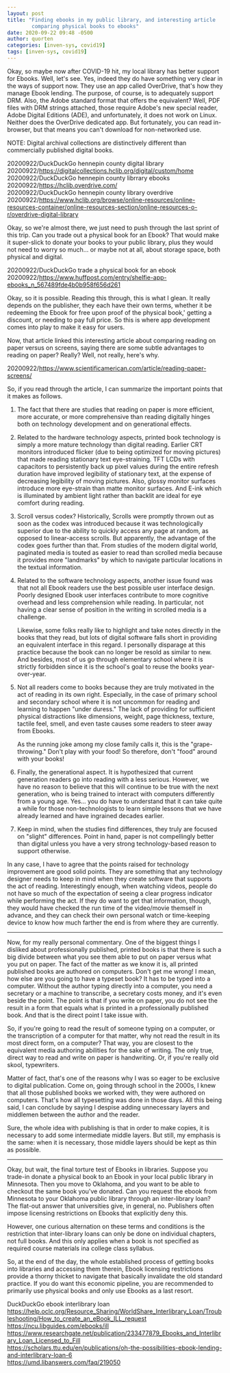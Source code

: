 ```yaml
---
layout: post
title: "Finding ebooks in my public library, and interesting article
        comparing physical books to ebooks"
date: 2020-09-22 09:48 -0500
author: quorten
categories: [inven-sys, covid19]
tags: [inven-sys, covid19]
---
```


Okay, so maybe now after COVID-19 hit, my local library has better
support for Ebooks.  Well, let's see.  Yes, indeed they do have
something very clear in the ways of support now.  They use an app
called OverDrive, that's how they manage Ebook lending.  The purpose,
of course, is to adequately support DRM.  Also, the Adobe standard
format that offers the equivalent?  Well, PDF files with DRM strings
attached, those require Adobe's new special reader, Adobe Digital
Editions (ADE), and unfortunately, it does not work on Linux.  Neither
does the OverDrive dedicated app.  But fortunately, you can read
in-browser, but that means you can't download for non-networked use.

NOTE: Digital archival collections are distinctively different than
commercially published digital books.

20200922/DuckDuckGo hennepin county digital library  
20200922/https://digitalcollections.hclib.org/digital/custom/home  
20200922/DuckDuckGo hennepin county librrary ebooks  
20200922/https://hclib.overdrive.com/  
20200922/DuckDuckGo hennepin county library overdrive  
20200922/https://www.hclib.org/browse/online-resources/online-resources-container/online-resources-section/online-resources-o-r/overdrive-digital-library

<!-- more -->

Okay, so we're almost there, we just need to push through the last
sprint of this trip.  Can you trade out a physical book for an Ebook?
That would make it super-slick to donate your books to your public
library, plus they would not need to worry so much... or maybe not at
all, about storage space, both physical and digital.

20200922/DuckDuckGo trade a physical book for an ebook  
20200922/https://www.huffpost.com/entry/shelfie-app-ebooks_n_567489fde4b0b958f656d261

Okay, so it is possible.  Reading this through, this is what I glean.
It really depends on the publisher, they each have their own terms,
whether it be redeeming the Ebook for free upon proof of the physical
book,' getting a discount, or needing to pay full price.  So this is
where app development comes into play to make it easy for users.

Now, that article linked this interesting article about comparing
reading on paper versus on screens, saying there are some subtle
advantages to reading on paper?  Really?  Well, not really, here's
why.

20200922/https://www.scientificamerican.com/article/reading-paper-screens/

So, if you read through the article, I can summarize the important
points that it makes as follows.

1. The fact that there are studies that reading on paper is more
   efficient, more accurate, or more comprehensive than reading
   digitally hinges both on technology development and on generational
   effects.

2. Related to the hardware technology aspects, printed book technology
   is simply a more mature technology than digital reading.  Earlier
   CRT monitors introduced flicker (due to being optimized for moving
   pictures) that made reading stationary text eye-straining.  TFT
   LCDs with capacitors to persistently back up pixel values during
   the entire refresh duration have improved legibility of stationary
   text, at the expense of decreasing legibility of moving pictures.
   Also, glossy monitor surfaces introduce more eye-strain than matte
   monitor surfaces.  And E-ink which is illuminated by ambient light
   rather than backlit are ideal for eye comfort during reading.

3. Scroll versus codex?  Historically, Scrolls were promptly thrown
   out as soon as the codex was introduced because it was
   technologically superior due to the ability to quickly access any
   page at random, as opposed to linear-access scrolls.  But
   apparently, the advantage of the codex goes further than that.
   From studies of the modern digital world, paginated media is touted
   as easier to read than scrolled media because it provides more
   "landmarks" by which to navigate particular locations in the
   textual information.

4. Related to the software technology aspects, another issue found was
   that not all Ebook readers use the best possible user interface
   design.  Poorly designed Ebook user interfaces contribute to more
   cognitive overhead and less comprehension while reading.  In
   particular, not having a clear sense of position in the writing in
   scrolled media is a challenge.

   Likewise, some folks really like to highlight and take notes
   directly in the books that they read, but lots of digital software
   falls short in providing an equivalent interface in this regard.  I
   personally disparage at this practice because the book can no
   longer be resold as similar to new.  And besides, most of us go
   through elementary school where it is strictly forbidden since it
   is the school's goal to reuse the books year-over-year.

5. Not all readers come to books because they are truly motivated in
   the act of reading in its own right.  Especially, in the case of
   primary school and secondary school where it is not uncommon for
   reading and learning to happen "under duress."  The lack of
   providing for sufficient physical distractions like dimensions,
   weight, page thickness, texture, tactile feel, smell, and even
   taste causes some readers to steer away from Ebooks.

   As the running joke among my close family calls it, this is the
   "grape-throwing."  Don't play with your food!  So therefore, don't
   "food" around with your books!

6. Finally, the generational aspect.  It is hypothesized that current
   generation readers go into reading with a less serious.  However,
   we have no reason to believe that this will continue to be true
   with the next generation, who is being trained to interact with
   computers differently from a young age.  Yes... you do have to
   understand that it can take quite a while for those
   non-technologists to learn simple lessons that we have already
   learned and have ingrained decades earlier.

7. Keep in mind, when the studies find differences, they truly are
   focused on "slight" differences.  Point in hand, paper is not
   compellingly better than digital unless you have a very strong
   technology-based reason to support otherwise.

In any case, I have to agree that the points raised for technology
improvement are good solid points.  They are something that any
technology designer needs to keep in mind when they create software
that supports the act of reading.  Interestingly enough, when watching
videos, people do not have so much of the expectation of seeing a
clear progress indicator while performing the act.  If they do want to
get that information, though, they would have checked the run time of
the video/movie themself in advance, and they can check their own
personal watch or time-keeping device to know how much farther the end
is from where they are currently.

----------

Now, for my really personal commentary.  One of the biggest things I
disliked about professionally published, printed books is that there
is such a big divide between what you see them able to put on paper
versus what you put on paper.  The fact of the matter as we know it
is, all printed published books are authored on computers.  Don't get
me wrong!  I mean, how else are you going to have a typeset book?  It
has to be typed into a computer.  Without the author typing directly
into a computer, you need a secretary or a machine to transcribe, a
secretary costs money, and it's even beside the point.  The point is
that if you write on paper, you do not see the result in a form that
equals what is printed in a professionally published book.  And that
is the direct point I take issue with.

So, if you're going to read the result of someone typing on a
computer, or the transcription of a computer for that matter, why not
read the result in its most direct form, on a computer?  That way, you
are closest to the equivalent media authoring abilities for the sake
of writing.  The only true, direct way to read and write on paper is
handwriting.  Or, if you're really old skool, typewriters.

Matter of fact, that's one of the reasons why I was so eager to be
exclusive to digital publication.  Come on, going through school in
the 2000s, I knew that all those published books we worked with, they
were authored on computers.  That's how all typesetting was done in
those days.  All this being said, I can conclude by saying I despise
adding unnecessary layers and middlemen between the author and the
reader.

Sure, the whole idea with publishing is that in order to make copies,
it is necessary to add some intermediate middle layers.  But still, my
emphasis is the same: when it is necessary, those middle layers should
be kept as thin as possible.

----------

Okay, but wait, the final torture test of Ebooks in libraries.
Suppose you trade-in donate a physical book to an Ebook in your local
public library in Minnesota.  Then you move to Oklahoma, and you want
to be able to checkout the same book you've donated.  Can you request
the ebook from Minnesota to your Oklahoma public library through an
inter-library loan?  The flat-out answer that universities give, in
general, no.  Publishers often impose licensing restrictions on Ebooks
that explicitly deny this.

However, one curious alternation on these terms and conditions is the
restriction that inter-library loans can only be done on individual
chapters, not full books.  And this only applies when a book is not
specified as required course materials ina college class syllabus.

So, at the end of the day, the whole established process of getting
books into libraries and accessing them therein, Ebook licensing
restrictions provide a thorny thicket to navigate that basically
invalidate the old standard practice.  If you do want this economic
pipeline, you are recommended to primarily use physical books and only
use Ebooks as a last resort.

DuckDuckGo ebook interlibrary loan  
https://help.oclc.org/Resource_Sharing/WorldShare_Interlibrary_Loan/Troubleshooting/How_to_create_an_eBook_ILL_request  
https://ncu.libguides.com/ebooks/ill  
https://www.researchgate.net/publication/233477879_Ebooks_and_Interlibrary_Loan_Licensed_to_Fill  
https://scholars.ttu.edu/en/publications/oh-the-possibilities-ebook-lending-and-interlibrary-loan-6  
https://umd.libanswers.com/faq/219050
